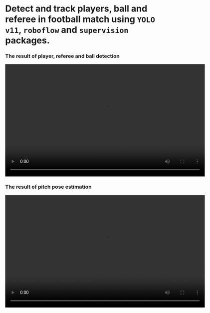 # Detect and track players, ball and referee in football match using `YOLO v11`, `roboflow` and `supervision` packages.

### The result of player, referee and ball detection
<video width="640" height="360" controls>
  <source src="/docs/clips/result_team_classification.mp4" type="video/mp4">
</video>

### The result of pitch pose estimation
<video width="640" height="360" controls>
  <source src="/docs/clips/result_pitch.mp4" type="video/mp4">
</video>
